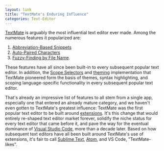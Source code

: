 ```yaml
---
layout: link
title: "TextMate's Enduring Influence"
categories: Text-Editor
---
```


[TextMate](https://macromates.com/) is arguably the most influential text editor ever made. Among the numerous features it popularized are:

1. [Abbreviation-Based Snippets](https://macromates.com/manual/en/snippets)
2. [Auto-Paired Characters](https://macromates.com/manual/en/working_with_text#auto-paired_characters_quotes_etc)
3. [Fuzzy-Finding by File Name](https://macromates.com/manual/en/working_with_multiple_files#moving_between_files_with_grace).

These features have all since been built-in to every subsequent popular text editor. In addition, the [Scope Selectors](https://macromates.com/manual/en/scope_selectors) and [theming](https://macromates.com/manual/en/themes) implementation that TextMate pioneered form the basis of themes, syntax highlighting, and scoping language-specific functionality in every subsequent popular text editor.

That's already an impressive list of features to all stem from a single app, especially one that entered an already mature category, and we haven't even gotten to TextMate's greatest influence: TextMate was the first popular text editor to be built around [extensions](https://en.wikipedia.org/wiki/Plug-in_%28computing%29). It's this change that would entirely re-shaped text editor market forever, solidify the niche status for every text editor that came before it, and pave the way for the eventual dominance of [Visual Studio Code](https://code.visualstudio.com/), more than a decade later. Based on how subsequent text editors have all been built around TextMate's use of extensions, it's fair to call [Sublime Text](https://www.sublimetext.com/), [Atom](https://atom.io/), and VS Code, "TextMate-likes".